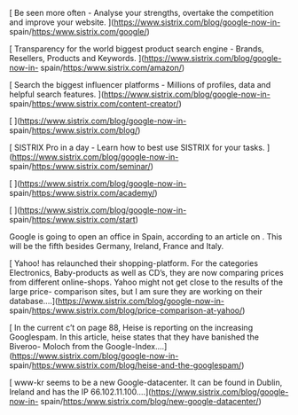 [ Be seen more often - Analyse your strengths, overtake the competition and
improve your website. ](https://www.sistrix.com/blog/google-now-in-
spain/<https:/www.sistrix.com/google/>)

[ Transparency for the world biggest product search engine - Brands, Resellers,
Products and Keywords. ](https://www.sistrix.com/blog/google-now-in-
spain/<https:/www.sistrix.com/amazon/>)

[ Search the biggest influencer platforms - Millions of profiles, data and
helpful search features. ](https://www.sistrix.com/blog/google-now-in-
spain/<https:/www.sistrix.com/content-creator/>)

[ ](https://www.sistrix.com/blog/google-now-in-
spain/<https:/www.sistrix.com/blog/>)

[ SISTRIX Pro in a day - Learn how to best use SISTRIX for your tasks.
](https://www.sistrix.com/blog/google-now-in-
spain/<https:/www.sistrix.com/seminar/>)

[ ](https://www.sistrix.com/blog/google-now-in-
spain/<https:/www.sistrix.com/academy/>)

[ ](https://www.sistrix.com/blog/google-now-in-
spain/<https:/www.sistrix.com/start>)

Google is going to open an office in Spain, according to an article on . This
will be the fifth besides Germany, Ireland, France and Italy.

[ Yahoo! has relaunched their shopping-platform. For the categories Electronics,
Baby-products as well as CD’s, they are now comparing prices from different
online-shops. Yahoo might not get close to the results of the large price-
comparison sites, but I am sure they are working on their
database....](https://www.sistrix.com/blog/google-now-in-
spain/<https:/www.sistrix.com/blog/price-comparison-at-yahoo/>)

[ In the current c’t on page 88, Heise is reporting on the increasing
Googlespam. In this article, heise states that they have banished the Biveroo-
Moloch from the Google-Index....](https://www.sistrix.com/blog/google-now-in-
spain/<https:/www.sistrix.com/blog/heise-and-the-googlespam/>)

[ www-kr seems to be a new Google-datacenter. It can be found in Dublin, Ireland
and has the IP 66.102.11.100....](https://www.sistrix.com/blog/google-now-in-
spain/<https:/www.sistrix.com/blog/new-google-datacenter/>)

